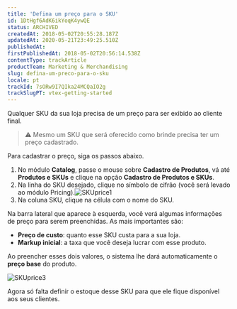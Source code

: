 ```yaml
---
title: 'Defina um preço para o SKU'
id: 1DtHgf6AdK6ikYoqK4ywQE
status: ARCHIVED
createdAt: 2018-05-02T20:55:28.187Z
updatedAt: 2020-05-21T23:49:25.510Z
publishedAt: 
firstPublishedAt: 2018-05-02T20:56:14.538Z
contentType: trackArticle
productTeam: Marketing & Merchandising
slug: defina-um-preco-para-o-sku
locale: pt
trackId: 7sORw9I7QIka24MCQaIO2g
trackSlugPT: vtex-getting-started
---
```


Qualquer SKU da sua loja precisa de um preço para ser exibido ao cliente final.

>⚠️ Mesmo um SKU que será oferecido como brinde precisa ter um preço cadastrado.

Para cadastrar o preço, siga os passos abaixo.
1. No módulo __Catalog__, passe o mouse sobre __Cadastro de Produtos__, vá até __Produtos e SKUs__ e clique na opção __Cadastro de Produtos e SKUs__.
2. Na linha do SKU desejado, clique no símbolo de cifrão (você será levado ao módulo Pricing).![SKUprice1](https://images.contentful.com/alneenqid6w5/2JbgHp3MuciccYsiAIqwki/ec0d7871c26758bd28d40e51f130edda/SKUprice1.png)
3. Na coluna SKU, clique na célula com o nome do SKU.

Na barra lateral que aparece à esquerda, você verá algumas informações de preço para serem preenchidas. As mais importantes são:
- __Preço de custo__: quanto esse SKU custa para a sua loja.
- __Markup inicial__: a taxa que você deseja lucrar com esse produto.

Ao preencher esses dois valores, o sistema lhe dará automaticamente o __preço base__ do produto.

![SKUprice3](https://images.contentful.com/alneenqid6w5/lvdNQdSq52emikM8QGImA/801b0e9fce71acbd0f923bf3db13187c/SKUprice3.gif)

Agora só falta definir o estoque desse SKU para que ele fique disponível aos seus clientes.
